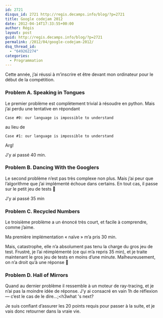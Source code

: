 ```yaml
---
id: 2721
disqus_id: 2721 http://regis.decamps.info/blog/?p=2721
title: Google codejam 2012
date: 2012-04-14T17:33:55+00:00
author: Régis
layout: post
guid: http://regis.decamps.info/blog/?p=2721
permalink: /2012/04/google-codejam-2012/
dsq_thread_id:
  - "649262274"
categories:
  - Programmation
---
```

Cette année, j’ai réussi à m’inscrire et être devant mon ordinateur pour le début de la compétition.
  
<!--more-->

### Problem A. Speaking in Tongues

Le premier problème est complètement trivial à résoudre en python. Mais j’ai perdu une tentative en répondant
  
`Case #0: our language is impossible to understand`
  
au lieu de
  
`Case #1: our language is impossible to understand`
  
Arg!

J’y ai passé 40 min.

### Problem B. Dancing With the Googlers

Le second problème n’est pas très complexe non plus. Mais j’ai peur que l’algorithme que j’ai implémenté échoue dans certains. En tout cas, il passe sur le petit jeu de tests 🙂

J’y ai passé 35 min

### Problem C. Recycled Numbers

Le troisième problème a un énoncé très court, et facile à comprendre, comme j’aime.
  
Ma première implémentation « naïve » m’a pris 30 min.

Mais, catastrophe, elle n’a absolument pas tenu la charge du gros jeu de test. Frustré, je l’ai réimplémenté (ce qui m’a repris 35 min), et je traite maintenant le gros jeu de tests en moins d’une minute. Malheureusement, on n’a droit qu’à une réponse 🙁

### Problem D. Hall of Mirrors

Quand au dernier problème il ressemble à un moteur de ray-tracing, et je n’ai pas la moindre idée de réponse. J’y ai consacré en vain 1h de réflexion — c’est le cas de le dire…;<h3what 's next?</h3> 

Je suis confiant d’assurer les 20 points requis pour passer à la suite, et je vais donc retourner dans la vraie vie. </h3what>
